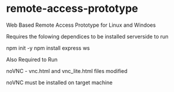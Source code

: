 # remote-access-prototype

Web Based Remote Access Prototype for Linux and Windoes


Requires the folowing dependices to be installed serverside to run

npm init -y
npm install express ws


Also Required to Run

noVNC - vnc.html and vnc_lite.html files modified

noVNC must be installed on target machine
